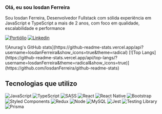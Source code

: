 ### Olá, eu sou Iosdan Ferreira

<p>Sou Iosdan Ferreira, Desenvolvedor Fullstack com sólida experiência em JavaScript e TypeScript a mais de 2 anos, com foco em qualidade, escalabilidade e performance</p>

[![Portiólio](https://img.shields.io/website?label=IosdanFerreira.dev&style=for-the-badge&url=https://portifolio-iosdanferreira.vercel.app/)](https://portifolio-iosdanferreira.vercel.app)
[![Linkedin](https://img.shields.io/badge/LinkedIn-0077B5?style=for-the-badge&logo=linkedin&logoColor=white)](https://www.linkedin.com/in/iosdan-ferreira-772684254/)

<div>
![Anurag's GitHub stats](https://github-readme-stats.vercel.app/api?username=IosdanFerreira&show_icons=true&theme=radical)
[![Top Langs](https://github-readme-stats.vercel.app/api/top-langs/?username=IosdanFerreira&theme=radical&show_icons=true)](https://github.com/IosdanFerreira/github-readme-stats)
</div>

## Tecnologias que utilizo


<div style="display: inline-block;">
    <img src="https://img.shields.io/badge/JavaScript-F7DF1E?style=for-the-badge&logo=javascript&logoColor=black" align="center" alt="JavaScript">
    <img src="https://img.shields.io/badge/TypeScript-007ACC?style=for-the-badge&logo=typescript&logoColor=white" align="center" alt="TypeScript">
    <img src="https://img.shields.io/badge/Sass-CC6699?style=for-the-badge&logo=sass&logoColor=white" align="center" alt="SASS">
    <img src="https://img.shields.io/badge/React-20232A?style=for-the-badge&logo=react&logoColor=61DAFB" align="center" alt="React">
    <img src="https://img.shields.io/badge/React_Native-20232A?style=for-the-badge&logo=react&logoColor=61DAFB" align="center" alt="React Native">
    <img src="https://img.shields.io/badge/Bootstrap-563D7C?style=for-the-badge&logo=bootstrap&logoColor=white" align="center" alt="Bootstrap">
    <img src="https://img.shields.io/badge/styled--components-DB7093?style=for-the-badge&logo=styled-components&logoColor=white" align="center" alt="Styled Components">
    <img src="https://img.shields.io/badge/Redux-593D88?style=for-the-badge&logo=redux&logoColor=white" align="center" alt="Redux">
    <img src="https://img.shields.io/badge/Node.js-43853D?style=for-the-badge&logo=node.js&logoColor=white" align="center" alt="Node">
    <img src="https://img.shields.io/badge/MySQL-00000F?style=for-the-badge&logo=mysql&logoColor=white" align="center" alt="MySQL">
    <img src="https://img.shields.io/badge/Jest-323330?style=for-the-badge&logo=Jest&logoColor=white" align="center" alt="Jest">
    <img src="https://img.shields.io/badge/testing%20library-323330?style=for-the-badge&logo=testing-library&logoColor=red" align="center" alt="Testing Library">
    <img src="https://img.shields.io/badge/Prisma-3982CE?style=for-the-badge&logo=Prisma&logoColor=white" align="center" alt="Prisma">
</div>
